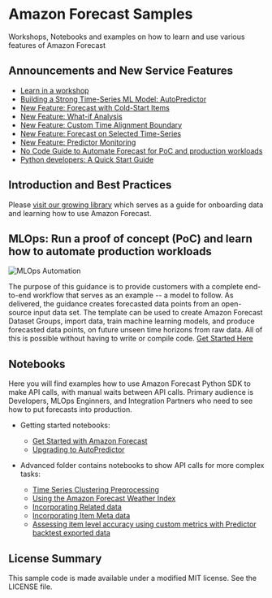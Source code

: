 # Amazon Forecast Samples

Workshops, Notebooks and examples on how to learn and use various features of Amazon Forecast


##  Announcements and New Service Features 

 - [Learn in a workshop](https://catalog.us-east-1.prod.workshops.aws/workshops/b28f3502-ca9f-4e12-8b84-59e454c1ed53/en-US)
 - [Building a Strong Time-Series ML Model: AutoPredictor](./library/content/AutoPredictor.md)
 - [New Feature: Forecast with Cold-Start Items](./notebooks/advanced/Forecast%20with%20Cold%20Start%20Items/Forecast%20with%20Cold%20Start%20Items.ipynb)
 - [New Feature: What-if Analysis](./notebooks/advanced/WhatIf_Analysis/WhatIf_Analysis.ipynb)
 - [New Feature: Custom Time Alignment Boundary](./notebooks/advanced/Custom_Time_Alignment_Boundary/Time_Alignment_Boundary_Introduction.ipynb)
 - [New Feature: Forecast on Selected Time-Series](./notebooks/advanced/Forecast_Selected_TimeSeries/Forecast_Selected_TimeSeries_Introduction.ipynb)
 - [New Feature: Predictor Monitoring](./notebooks/advanced/Predictor_Monitoring/Predictor_Monitoring_Introduction.ipynb)
 - [No Code Guide to Automate Forecast for PoC and production workloads](./ml_ops/README.md)
 - [Python developers: A Quick Start Guide](./notebooks/basic/Getting_Started/Amazon_Forecast_Quick_Start_Guide.ipynb)
 

##  Introduction and Best Practices

Please [visit our growing library](./library/README.md) which serves as a guide for onboarding data and learning how to use Amazon Forecast.


## MLOps: Run a proof of concept (PoC) and learn how to automate production workloads

![MLOps Automation](./ml_ops/images/forecast-cycle.jpg)<br>

The purpose of this guidance is to provide customers with a complete end-to-end workflow that serves as an example -- a model to follow.  As delivered, the guidance creates forecasted data points from an open-source input data set.  The template can be used to create Amazon Forecast Dataset Groups, import data, train machine learning models, and produce forecasted data points, on future unseen time horizons from raw data.  All of this is possible without having to write or compile code.  [Get Started Here](./ml_ops/README.md)

## Notebooks

Here you will find examples how to use Amazon Forecast Python SDK to make API calls, with manual waits between API calls.  Primary audience is Developers, MLOps Enginners, and Integration Partners who need to see how to put forecasts into production.

- Getting started notebooks:
  - [Get Started with Amazon Forecast](./notebooks/basic/Getting_Started/Amazon_Forecast_Quick_Start_Guide.ipynb) 
  - [Upgrading to AutoPredictor](./notebooks/basic/Upgrading_to_AutoPredictor/UpgradeToAutoPredictor.ipynb)

- Advanced folder contains notebooks to show API calls for more complex tasks:
  - [Time Series Clustering Preprocessing](./notebooks/advanced/Clustering_Preprocessing/README.md)
  - [Using the Amazon Forecast Weather Index](./notebooks/advanced/Weather_index/1.%20Training%20your%20model%20with%20Weather%20Index.ipynb)
  - [Incorporating Related data](./notebooks/advanced/Incorporating_Related_Time_Series_dataset_to_your_Predictor/Incorporating%20Related%20Time%20Series%20dataset%20to%20your%20Predictor.ipynb) 
  - [Incorporating Item Meta data](./notebooks/advanced/Incorporating_Item_Metadata_Dataset_to_your_Predictor/Incorporating_Item_Metadata_Dataset_to_your_Predictor.ipynb) 
  - [Assessing item level accuracy using custom metrics with Predictor backtest exported data](./notebooks/advanced/Item_Level_Accuracy/Item_Level_Accuracy_Using_Bike_Example.ipynb) 


## License Summary

This sample code is made available under a modified MIT license. See the LICENSE file.
